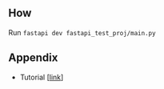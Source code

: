 
## How
Run `fastapi dev fastapi_test_proj/main.py`

## Appendix
- Tutorial [[link](https://fastapi.tiangolo.com/tutorial)]